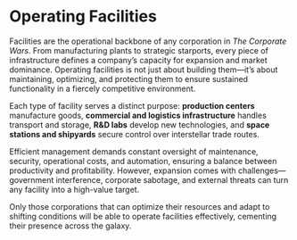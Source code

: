 # Operating Facilities

Facilities are the operational backbone of any corporation in _The Corporate Wars_. From manufacturing plants to strategic starports, every piece of infrastructure defines a company’s capacity for expansion and market dominance. Operating facilities is not just about building them—it’s about maintaining, optimizing, and protecting them to ensure sustained functionality in a fiercely competitive environment.

Each type of facility serves a distinct purpose: **production centers** manufacture goods, **commercial and logistics infrastructure** handles transport and storage, **R\&D labs** develop new technologies, and **space stations and shipyards** secure control over interstellar trade routes.

Efficient management demands constant oversight of maintenance, security, operational costs, and automation, ensuring a balance between productivity and profitability. However, expansion comes with challenges—government interference, corporate sabotage, and external threats can turn any facility into a high-value target.

Only those corporations that can optimize their resources and adapt to shifting conditions will be able to operate facilities effectively, cementing their presence across the galaxy.
